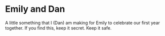 # Emily and Dan
A little something that I (Dan) am making for Emily to celebrate our first year together. If you find this, keep it secret. Keep it safe.